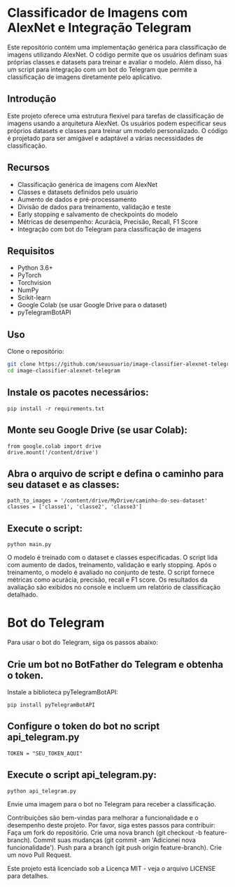 # Classificador de Imagens com AlexNet e Integração Telegram

Este repositório contém uma implementação genérica para classificação de imagens utilizando AlexNet. O código permite que os usuários definam suas próprias classes e datasets para treinar e avaliar o modelo. Além disso, há um script para integração com um bot do Telegram que permite a classificação de imagens diretamente pelo aplicativo.

## Introdução

Este projeto oferece uma estrutura flexível para tarefas de classificação de imagens usando a arquitetura AlexNet. Os usuários podem especificar seus próprios datasets e classes para treinar um modelo personalizado. O código é projetado para ser amigável e adaptável a várias necessidades de classificação.

## Recursos

- Classificação genérica de imagens com AlexNet
- Classes e datasets definidos pelo usuário
- Aumento de dados e pré-processamento
- Divisão de dados para treinamento, validação e teste
- Early stopping e salvamento de checkpoints do modelo
- Métricas de desempenho: Acurácia, Precisão, Recall, F1 Score
- Integração com bot do Telegram para classificação de imagens

## Requisitos

- Python 3.6+
- PyTorch
- Torchvision
- NumPy
- Scikit-learn
- Google Colab (se usar Google Drive para o dataset)
- pyTelegramBotAPI

## Uso

Clone o repositório:
```bash
git clone https://github.com/seuusuario/image-classifier-alexnet-telegram.git
cd image-classifier-alexnet-telegram
```

## Instale os pacotes necessários:
```
pip install -r requirements.txt
```

## Monte seu Google Drive (se usar Colab):
```
from google.colab import drive
drive.mount('/content/drive')

```

## Abra o arquivo de script e defina o caminho para seu dataset e as classes:
```
path_to_images = '/content/drive/MyDrive/caminho-do-seu-dataset'
classes = ['classe1', 'classe2', 'classe3']

```

## Execute o script:

```
python main.py

```

O modelo é treinado com o dataset e classes especificadas. O script lida com aumento de dados, treinamento, validação e early stopping. Após o treinamento, o modelo é avaliado no conjunto de teste. O script fornece métricas como acurácia, precisão, recall e F1 score. Os resultados da avaliação são exibidos no console e incluem um relatório de classificação detalhado.

# Bot do Telegram
Para usar o bot do Telegram, siga os passos abaixo:

## Crie um bot no BotFather do Telegram e obtenha o token.
Instale a biblioteca pyTelegramBotAPI:

```
pip install pyTelegramBotAPI

```

## Configure o token do bot no script api_telegram.py

```
TOKEN = "SEU_TOKEN_AQUI"

```

## Execute o script api_telegram.py:

```
python api_telegram.py

```

Envie uma imagem para o bot no Telegram para receber a classificação.

Contribuições são bem-vindas para melhorar a funcionalidade e o desempenho deste projeto. Por favor, siga estes passos para contribuir: Faça um fork do repositório. Crie uma nova branch (git checkout -b feature-branch). Commit suas mudanças (git commit -am 'Adicionei nova funcionalidade'). Push para a branch (git push origin feature-branch). Crie um novo Pull Request.

Este projeto está licenciado sob a Licença MIT - veja o arquivo LICENSE para detalhes.
